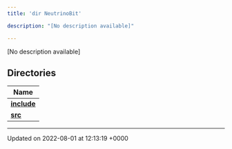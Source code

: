 ```yaml
---
title: 'dir NeutrinoBit'

description: "[No description available]"

---
```







[No description available]

## Directories

| Name           |
| -------------- |
| **[include](/documentation/code/files/dir_e8dada9eeab80d1c087c30eda3eb5c06/#dir-include)**  |
| **[src](/documentation/code/files/dir_1e7e1ae6d13f7add0d9ef71ebf84e799/#dir-src)**  |






-------------------------------

Updated on 2022-08-01 at 12:13:19 +0000
